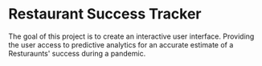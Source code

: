 # Restaurant Success Tracker
The goal of this project is to create an interactive user interface. Providing the user access to predictive analytics for an accurate estimate of a Resturaunts' success during a pandemic.

